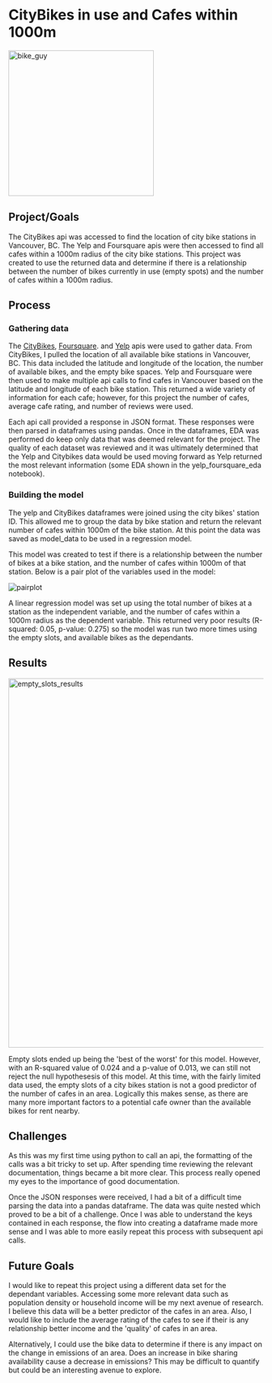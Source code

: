 # CityBikes in use and Cafes within 1000m

<img width="287" alt="bike_guy" src="https://github.com/user-attachments/assets/2ecc54ea-ce2a-41c2-8878-527e972960cc">

## Project/Goals

The CityBikes api was accessed to find the location of city bike stations in Vancouver, BC. The Yelp and Foursquare apis were then accessed to find all cafes within a 1000m radius of the city bike stations. This project was created to use the returned data and determine if there is a relationship between the number of bikes currently in use (empty spots) and the number of cafes within a 1000m radius. 

## Process
### Gathering data

The [CityBikes](https://citybik.es/), [Foursquare](https://developer.foursquare.com/places). and [Yelp](https://docs.developer.yelp.com/docs/fusion-intro) apis were used to gather data. From CityBikes, I pulled the location of all available bike stations in Vancouver, BC. This data included the latitude and longitude of the location, the number of available bikes, and the empty bike spaces. Yelp and Foursquare were then used to make multiple api calls to find cafes in Vancouver based on the latitude and longitude of each bike station. This returned a wide variety of information for each cafe; however, for this project the number of cafes, average cafe rating, and number of reviews were used.

Each api call provided a response in JSON format. These responses were then parsed in dataframes using pandas. Once in the dataframes, EDA was performed do keep only data that was deemed relevant for the project. The quality of each dataset was reviewed and it was ultimately determined that the Yelp and Citybikes data would be used moving forward as Yelp returned the most relevant information (some EDA shown in the yelp_foursquare_eda notebook).

### Building the model

The yelp and CityBikes dataframes were joined using the city bikes' station ID. This allowed me to group the data by bike station and return the relevant number of cafes within 1000m of the bike station. At this point the data was saved as model_data to be used in a regression model.

This model was created to test if there is a relationship between the number of bikes at a bike station, and the number of cafes within 1000m of that station. Below is a pair plot of the variables used in the model:

![pairplot](https://github.com/user-attachments/assets/d384fcf4-46e1-4a16-abf8-afd70ca4f067)

A linear regression model was set up using the total number of bikes at a station as the independent variable, and the number of cafes within a 1000m radius as the dependent variable. This returned very poor results (R-squared: 0.05, p-value: 0.275) so the model was run two more times using the empty slots, and available bikes as the dependants.

## Results

<img width="728" alt="empty_slots_results" src="https://github.com/user-attachments/assets/39e454e7-dbc7-47c1-bb61-93761470e92c">

Empty slots ended up being the 'best of the worst' for this model. However, with an R-squared value of 0.024 and a p-value of 0.013, we can still not reject the null hypothesesis of this model. At this time, with the fairly limited data used, the empty slots of a city bikes station is not a good predictor of the number of cafes in an area. Logically this makes sense, as there are many more important factors to a potential cafe owner than the available bikes for rent nearby.

## Challenges 
As this was my first time using python to call an api, the formatting of the calls was a bit tricky to set up. After spending time reviewing the relevant documentation, things became a bit more clear. This process really opened my eyes to the importance of good documentation.

Once the JSON responses were received, I had a bit of a difficult time parsing the data into a pandas dataframe. The data was quite nested which proved to be a bit of a challenge. Once I was able to understand the keys contained in each response, the flow into creating a dataframe made more sense and I was able to more easily repeat this process with subsequent api calls. 

## Future Goals

I would like to repeat this project using a different data set for the dependant variables. Accessing some more relevant data such as population density or household income will be my next avenue of research. I believe this data will be a better predictor of the cafes in an area. Also, I would like to include the average rating of the cafes to see if their is any relationship better income and the 'quality' of cafes in an area.

Alternatively, I could use the bike data to determine if there is any impact on the change in emissions of an area. Does an increase in bike sharing availability cause a decrease in emissions? This may be difficult to quantify but could be an interesting avenue to explore. 

